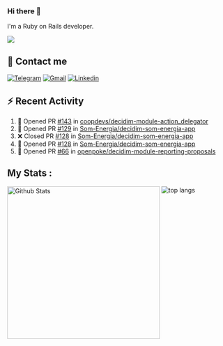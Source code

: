 ### Hi there 👋

I'm a Ruby on Rails developer.

<img src="https://komarev.com/ghpvc/?username=antopalidi&color=blueviolet">

## 📩 Contact me 
[![Telegram](https://img.shields.io/badge/Telegram-2CA5E0?style=for-the-badge&logo=telegram&logoColor=white)](https://t.me/anna_top)
[![Gmail](https://img.shields.io/badge/email-D14836?style=for-the-badge&logo=gmail&logoColor=white)](mailto:topalidisanna@gmail.com)
[![Linkedin](https://img.shields.io/badge/LinkedIn-0077B5?style=for-the-badge&logo=linkedin&logoColor=white)](https://www.linkedin.com/in/topalidi/)
<!-- [![Codewars](https://img.shields.io/badge/Codewars-B1361E?style=for-the-badge&logo=Codewars&logoColor=white)](https://www.codewars.com/users/antopalidi) -->

## :zap: Recent Activity

<!--START_SECTION:activity-->
1. 💪 Opened PR [#143](https://github.com/coopdevs/decidim-module-action_delegator/pull/143) in [coopdevs/decidim-module-action_delegator](https://github.com/coopdevs/decidim-module-action_delegator)
2. 💪 Opened PR [#129](https://github.com/Som-Energia/decidim-som-energia-app/pull/129) in [Som-Energia/decidim-som-energia-app](https://github.com/Som-Energia/decidim-som-energia-app)
3. ❌ Closed PR [#128](https://github.com/Som-Energia/decidim-som-energia-app/pull/128) in [Som-Energia/decidim-som-energia-app](https://github.com/Som-Energia/decidim-som-energia-app)
4. 💪 Opened PR [#128](https://github.com/Som-Energia/decidim-som-energia-app/pull/128) in [Som-Energia/decidim-som-energia-app](https://github.com/Som-Energia/decidim-som-energia-app)
5. 💪 Opened PR [#66](https://github.com/openpoke/decidim-module-reporting-proposals/pull/66) in [openpoke/decidim-module-reporting-proposals](https://github.com/openpoke/decidim-module-reporting-proposals)
<!--END_SECTION:activity-->

## My Stats :
<!--
<img alt="activity" src="https://streak-stats.demolab.com?user=antopalidi" />
-->
<div>
<img align="top" width="350px" alt="Github Stats" src="https://github-readme-stats-1-brown.vercel.app/api?username=antopalidi&count_private=true&show_icons=true&hide_border=true" />
<img align="top" alt="top langs" src="https://github-readme-stats-1-brown.vercel.app/api/top-langs/?username=antopalidi&layout=compact" />
 </div>
<!--
#### [My CV](https://antopalidi.github.io/my_cv/)
-->

<!--
**antopalidi/antopalidi** is a ✨ _special_ ✨ repository because its `README.md` (this file) appears on your GitHub profile.
-->
